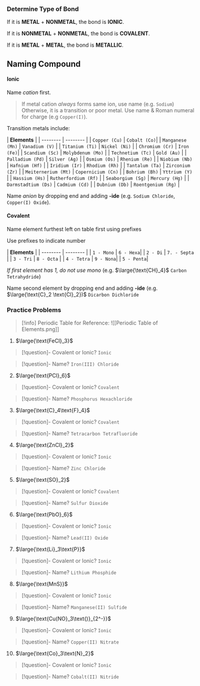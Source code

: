 ### Determine Type of Bond

If it is **METAL** + **NONMETAL**, the bond is **IONIC**.

If it is **NONMETAL** + **NONMETAL**, the bond is **COVALENT**.

If it is **METAL** + **METAL**, the bond is **METALLIC**.

## Naming Compound

#### Ionic

Name *cation* first.
>If metal cation *always* forms same ion, use name (e.g. `Sodium`)
>Otherwise, it is a transition or poor metal. Use name & Roman numeral for charge (e.g `Copper(I)`).

Transition metals include:

|  **Elements** |
| -------- | -------- |
| `Copper (Cu)` | `Cobalt (Co)`|
| `Manganese (Mn)` | `Vanadium (V)` |
| `Titanium (Ti)` | `Nickel (Ni)` | 
| `Chromium (Cr)` | `Iron (Fe)`| 
| `Scandium (Sc)` | `Molybdenum (Mo)` | 
| `Technetium (Tc)` | `Gold (Au)` | 
| `Palladium (Pd)` | `Silver (Ag)` |
| `Osmium (Os)` | `Rhenium (Re)` |
| `Niobium (Nb)` | `Hafnium (Hf)` |
| `Iridium (Ir)` | `Rhodium (Rh)` |
| `Tantalum (Ta)` | `Zirconium (Zr)` |
| `Meiternerium (Mt)` | `Copernicium (Cn)` |
| `Bohrium (Bh)` | `Yttrium (Y)` |
| `Hassium (Hs)` | `Rutherfordium (Rf)` |
| `Seaborgium (Sg)` | `Mercury (Hg)` |
| `Darmstadtium (Ds)` | `Cadmium (Cd)` |
| `Dubnium (Db)` | `Roentgenium (Rg)` |

Name *anion* by dropping end and adding **-ide**
(e.g. `Sodium Chloride`, `Copper(I) Oxide`).

#### Covalent

Name element furthest left on table first using prefixes

Use prefixes to indicate number

|  **Elements** |
| -------- | -------- |
| `1 - Mono` | `6 - Hexa`|
| `2 - Di` | `7. - Septa` |
| `3 - Tri` | `8 - Octa` | 
| `4 - Tetra` | `9 - Nona`| 
| `5 - Penta`|

*If first element has 1, do not use mono*
(e.g. $\large{\text{CH}_4}$ `Carbon Tetrahydride`)

Name second element by dropping end and adding **-ide**
(e.g. $\large{\text{C}_2 \text{Cl}_2})$ `Dicarbon Dichloride`

### Practice Problems

> [!info] Periodic Table for Reference:
> ![[Periodic Table of Elements.png]]



1.  $\large{\text{FeCl}_3}$

> [!question]- Covalent or Ionic?
> `Ionic`

> [!question]- Name?
> `Iron(III) Chloride`

2.  $\large{\text{PCl}_6}$ 

> [!question]- Covalent or Ionic?
> `Covalent`

> [!question]- Name?
> `Phosphorus Hexachloride`

3.  $\large{\text{C}_4\text{F}_4}$ 

> [!question]- Covalent or Ionic?
> `Covalent`

> [!question]- Name?
> `Tetracarbon Tetrafluoride`

4.  $\large{\text{ZnCl}_2}$ 

> [!question]- Covalent or Ionic?
> `Ionic`

> [!question]- Name?
> `Zinc Chloride`

5.  $\large{\text{SO}_2}$ 

> [!question]- Covalent or Ionic?
> `Covalent`

> [!question]- Name?
> `Sulfur Dioxide`

6.  $\large{\text{PbO}_6}$ 

> [!question]- Covalent or Ionic?
> `Ionic`

> [!question]- Name?
> `Lead(II) Oxide`

7.  $\large{\text{Li}_3\text{P}}$ 

> [!question]- Covalent or Ionic?
> `Ionic`

> [!question]- Name?
> `Lithium Phosphide`

8.  $\large{\text{MnS}}$ 

> [!question]- Covalent or Ionic?
> `Ionic`

> [!question]- Name?
> `Manganese(II) Sulfide`

9.  $\large{\text{Cu(NO}_3\text{)}_{2^-}}$ 

> [!question]- Covalent or Ionic?
> `Ionic`

> [!question]- Name?
> `Copper(II) Nitrate`

10.  $\large{\text{Co}_3\text{N}_2}$ 

> [!question]- Covalent or Ionic?
> `Ionic`

> [!question]- Name?
> `Cobalt(II) Nitride`

